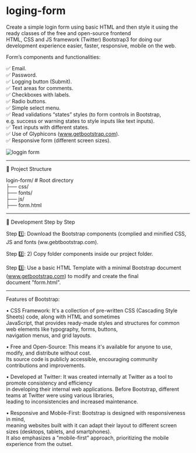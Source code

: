 # loging-form
Create a simple login form using basic HTML and then style it using the ready classes of the free and open-source frontend   
HTML, CSS and JS framework (Twitter) Bootstrap3 for doing our development experience easier, faster, responsive, mobile on the web.       

Form’s components and functionalities:          

✅ Email.        
✅ Password.    
✅ Logging button (Submit).  
✅ Text areas for comments.  
✅ Checkboxes with labels.                      
✅ Radio buttons.  
✅ Simple select menu.  
✅ Read validations “states” styles (to form controls in Bootstrap,  
e.g. success or warning states to style inputs like text inputs).  
✅ Text inputs with different states.   
✅ Use of Glyphicons (www.getbootstrap.com).  
✅ Responsive form (different screen sizes).  

![loggin form](https://github.com/user-attachments/assets/ab359154-8f08-4539-9f58-de20af6fc5c3)

__________________________________________________________________________________________________

📂 Project Structure        

login-form/            # Root directory       
├── css/          
├── fonts/    
├── js/   
├── form.html            
 
___________________________________________________________________________________________________

🚀 Development Step by Step      

Step 1️⃣: Download the Bootstrap components (complied and minified CSS, JS and fonts (ww.gebtbootstrap.com).     

Step 2️⃣: 2)	Copy folder components inside our project folder.    

Step 3️⃣: Use a basic HTML Template with a minimal Bootstrap document (www.getbootstrap.com) to modify and create the final  
document "form.html".    

___________________________________________________________________________________________________

Features of Bootstrap:  

•	CSS Framework: It's a collection of pre-written CSS (Cascading Style Sheets) code, along with HTML and sometimes     
JavaScript, that provides ready-made styles and structures for common web elements like typography, forms, buttons,    
 navigation menus, and grid layouts.    

•	Free and Open-Source: This means it's available for anyone to use, modify, and distribute without cost.   
Its source code is publicly accessible, encouraging community contributions and improvements.  

•	Developed at Twitter: It was created internally at Twitter as a tool to promote consistency and efficiency   
in developing their internal web applications. Before Bootstrap, different teams at Twitter were using various libraries,   
leading to inconsistencies and increased maintenance.  

•	Responsive and Mobile-First: Bootstrap is designed with responsiveness in mind,   
meaning websites built with it can adapt their layout to different screen sizes (desktops, tablets, and smartphones).   
It also emphasizes a "mobile-first" approach, prioritizing the mobile experience from the outset.  

  
